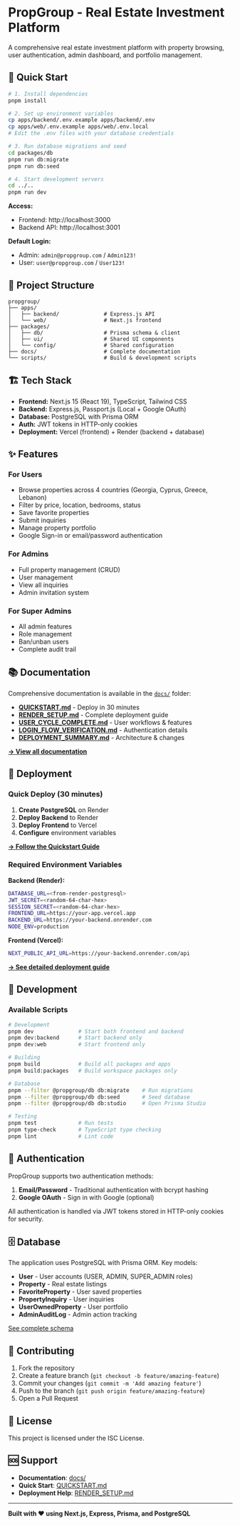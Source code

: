 # PropGroup - Real Estate Investment Platform

A comprehensive real estate investment platform with property browsing, user authentication, admin dashboard, and portfolio management.

## 🚀 Quick Start

```bash
# 1. Install dependencies
pnpm install

# 2. Set up environment variables
cp apps/backend/.env.example apps/backend/.env
cp apps/web/.env.example apps/web/.env.local
# Edit the .env files with your database credentials

# 3. Run database migrations and seed
cd packages/db
pnpm run db:migrate
pnpm run db:seed

# 4. Start development servers
cd ../..
pnpm run dev
```

**Access:**
- Frontend: http://localhost:3000
- Backend API: http://localhost:3001

**Default Login:**
- Admin: `admin@propgroup.com` / `Admin123!`
- User: `user@propgroup.com` / `User123!`

## 📁 Project Structure

```
propgroup/
├── apps/
│   ├── backend/              # Express.js API
│   └── web/                  # Next.js frontend
├── packages/
│   ├── db/                   # Prisma schema & client
│   ├── ui/                   # Shared UI components
│   └── config/               # Shared configuration
├── docs/                     # Complete documentation
└── scripts/                  # Build & development scripts
```

## 🏗️ Tech Stack

- **Frontend:** Next.js 15 (React 19), TypeScript, Tailwind CSS
- **Backend:** Express.js, Passport.js (Local + Google OAuth)
- **Database:** PostgreSQL with Prisma ORM
- **Auth:** JWT tokens in HTTP-only cookies
- **Deployment:** Vercel (frontend) + Render (backend + database)

## ✨ Features

### For Users
- Browse properties across 4 countries (Georgia, Cyprus, Greece, Lebanon)
- Filter by price, location, bedrooms, status
- Save favorite properties
- Submit inquiries
- Manage property portfolio
- Google Sign-in or email/password authentication

### For Admins
- Full property management (CRUD)
- User management
- View all inquiries
- Admin invitation system

### For Super Admins
- All admin features
- Role management
- Ban/unban users
- Complete audit trail

## 📚 Documentation

Comprehensive documentation is available in the [`docs/`](./docs) folder:

- **[QUICKSTART.md](./docs/QUICKSTART.md)** - Deploy in 30 minutes
- **[RENDER_SETUP.md](./docs/RENDER_SETUP.md)** - Complete deployment guide
- **[USER_CYCLE_COMPLETE.md](./docs/USER_CYCLE_COMPLETE.md)** - User workflows & features
- **[LOGIN_FLOW_VERIFICATION.md](./docs/LOGIN_FLOW_VERIFICATION.md)** - Authentication details
- **[DEPLOYMENT_SUMMARY.md](./docs/DEPLOYMENT_SUMMARY.md)** - Architecture & changes

[**→ View all documentation**](./docs/README.md)

## 🚢 Deployment

### Quick Deploy (30 minutes)

1. **Create PostgreSQL** on Render
2. **Deploy Backend** to Render
3. **Deploy Frontend** to Vercel
4. **Configure** environment variables

[**→ Follow the Quickstart Guide**](./docs/QUICKSTART.md)

### Required Environment Variables

**Backend (Render):**
```bash
DATABASE_URL=<from-render-postgresql>
JWT_SECRET=<random-64-char-hex>
SESSION_SECRET=<random-64-char-hex>
FRONTEND_URL=https://your-app.vercel.app
BACKEND_URL=https://your-backend.onrender.com
NODE_ENV=production
```

**Frontend (Vercel):**
```bash
NEXT_PUBLIC_API_URL=https://your-backend.onrender.com/api
```

[**→ See detailed deployment guide**](./docs/RENDER_SETUP.md)

## 🧪 Development

### Available Scripts

```bash
# Development
pnpm dev              # Start both frontend and backend
pnpm dev:backend      # Start backend only
pnpm dev:web          # Start frontend only

# Building
pnpm build            # Build all packages and apps
pnpm build:packages   # Build workspace packages only

# Database
pnpm --filter @propgroup/db db:migrate    # Run migrations
pnpm --filter @propgroup/db db:seed       # Seed database
pnpm --filter @propgroup/db db:studio     # Open Prisma Studio

# Testing
pnpm test             # Run tests
pnpm type-check       # TypeScript type checking
pnpm lint             # Lint code
```

## 🔐 Authentication

PropGroup supports two authentication methods:

1. **Email/Password** - Traditional authentication with bcrypt hashing
2. **Google OAuth** - Sign in with Google (optional)

All authentication is handled via JWT tokens stored in HTTP-only cookies for security.

## 🗄️ Database

The application uses PostgreSQL with Prisma ORM. Key models:

- **User** - User accounts (USER, ADMIN, SUPER_ADMIN roles)
- **Property** - Real estate listings
- **FavoriteProperty** - User saved properties
- **PropertyInquiry** - User inquiries
- **UserOwnedProperty** - User portfolio
- **AdminAuditLog** - Admin action tracking

[See complete schema](./packages/db/prisma/schema.prisma)

## 🤝 Contributing

1. Fork the repository
2. Create a feature branch (`git checkout -b feature/amazing-feature`)
3. Commit your changes (`git commit -m 'Add amazing feature'`)
4. Push to the branch (`git push origin feature/amazing-feature`)
5. Open a Pull Request

## 📝 License

This project is licensed under the ISC License.

## 🆘 Support

- **Documentation**: [docs/](./docs)
- **Quick Start**: [QUICKSTART.md](./docs/QUICKSTART.md)
- **Deployment Help**: [RENDER_SETUP.md](./docs/RENDER_SETUP.md)

---

**Built with ❤️ using Next.js, Express, Prisma, and PostgreSQL**
